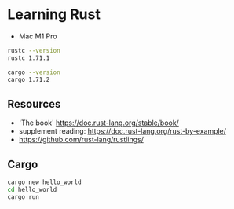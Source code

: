 # Learning Rust

- Mac M1 Pro

```bash
rustc --version
rustc 1.71.1

cargo --version
cargo 1.71.2
```

## Resources

- 'The book' https://doc.rust-lang.org/stable/book/
- supplement reading: https://doc.rust-lang.org/rust-by-example/
- https://github.com/rust-lang/rustlings/

## Cargo

```bash
cargo new hello_world
cd hello_world
cargo run
```
